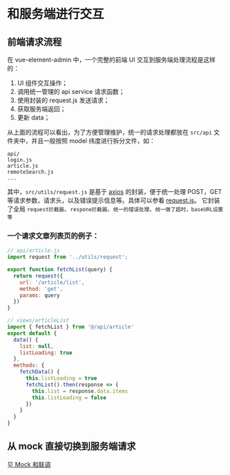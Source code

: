 # 和服务端进行交互

## 前端请求流程

在 vue-element-admin 中，一个完整的前端 UI 交互到服务端处理流程是这样的：

1. UI 组件交互操作；
3. 调用统一管理的 api service 请求函数；
4. 使用封装的 request.js 发送请求；
5. 获取服务端返回；
7. 更新 data；

从上面的流程可以看出，为了方便管理维护，统一的请求处理都放在 `src/api` 文件夹中，并且一般按照 model 纬度进行拆分文件，如：

```
api/
login.js
article.js
remoteSearch.js
...
```

其中，`src/utils/request.js` 是基于 [axios](https://github.com/axios/axios) 的封装，便于统一处理 POST，GET 等请求参数，请求头，以及错误提示信息等。具体可以参看 [request.js](https://github.com/PanJiaChen/vue-element-admin/blob/master/src/utils/request.js)。
它封装了全局 `request拦截器`、`respone拦截器`、`统一的错误处理`、`统一做了超时，baseURL设置等`

### 一个请求文章列表页的例子：

```js
// api/article.js
import request from '../utils/request';

export function fetchList(query) {
  return request({
    url: '/article/list',
    method: 'get',
    params: query
  })
}

// views/articleList
import { fetchList } from '@/api/article'
export default {
  data() {
    list: null,
    listLoading: true
  },
  methods: {
    fetchData() {
      this.listLoading = true
      fetchList().then(response => {
        this.list = response.data.items
        this.listLoading = false
      })
    }
  }
}
```


## 从 mock 直接切换到服务端请求
见[ Mock 和联调](mock-api.md)